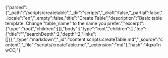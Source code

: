 {"parsed":{"_path":"/scripts/createtable","_dir":"scripts","_draft":false,"_partial":false,"_locale":"en","_empty":false,"title":"Create Table","description":"Basic table template. Change \"table_name\" to the name you prefer.","excerpt":{"type":"root","children":[]},"body":{"type":"root","children":[],"toc":{"title":"","searchDepth":2,"depth":2,"links":[]}},"_type":"markdown","_id":"content:scripts:createTable.md","_source":"content","_file":"scripts/createTable.md","_extension":"md"},"hash":"4qxoTnwCCj"}